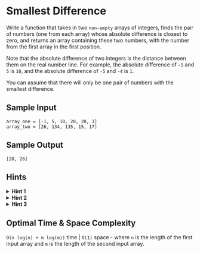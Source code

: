 # Smallest Difference

Write a function that takes in two `non-empty` arrays of integers, finds the pair of numbers (one from each array) whose absolute difference is closest to zero, and returns an array containing these two numbers, with the number from the first array in the first position.

Note that the absolute difference of two integers is the distance between them on the real number line. For example, the absolute difference of `-5` and `5` is `10`, and the absolute difference of `-5` and `-4` is `1`.

You can assume that there will only be one pair of numbers with the smallest difference.

## Sample Input

```plaintext
array_one = [-1, 5, 10, 20, 28, 3]
array_two = [26, 134, 135, 15, 17]
```

## Sample Output

```plaintext
[28, 26]
```

## Hints

<details>
<summary><b>Hint 1</b></summary>

Instead of generating all possible pairs of numbers, try somehow only looking at pairs that you know could actually have the smallest difference. How can you accomplish this?

</details>

<details>
<summary><b>Hint 2</b></summary>

Would it help if the two arrays were sorted? If the arrays were sorted and you were looking at a given pair of numbers, could you efficiently find the next pair of numbers to look at? What are the runtime implications of sorting the arrays?

</details>

<details>
<summary><b>Hint 3</b></summary>

Start by sorting both arrays, as per `Hint #2`. Put a pointer at the beginning of both arrays and evaluate the absolute difference of the pointer-numbers. If the difference is equal to zero, then you've found the closest pair; otherwise, increment the pointer of the smaller of the two numbers to find a potentially better pair. Continue until you get a pair with a difference of zero or until one of the pointers gets out of range of its array.

</details>

## Optimal Time & Space Complexity

`O(n log(n) + m log(m))` time | `O(1)` space - where `n` is the length of the first input array and `m` is the length of the second input array.
